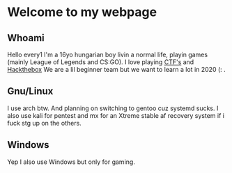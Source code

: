 # Welcome to my webpage

## Whoami

Hello every1 I'm a 16yo hungarian boy livin a normal life, playin games (mainly League of Legends and CS:GO).
I love playing [CTF's](https://ctftime.org/team/107200) and [Hackthebox](https://www.hackthebox.eu/profile/112519)
We are a lil beginner team but we want to learn a lot in 2020 (: .

## Gnu/Linux

I use arch btw.
And planning on switching to gentoo cuz systemd sucks.
I also use kali for pentest and mx for an Xtreme stable af recovery system if i fuck stg up on the others.

## Windows
Yep I also use Windows but only for gaming.
